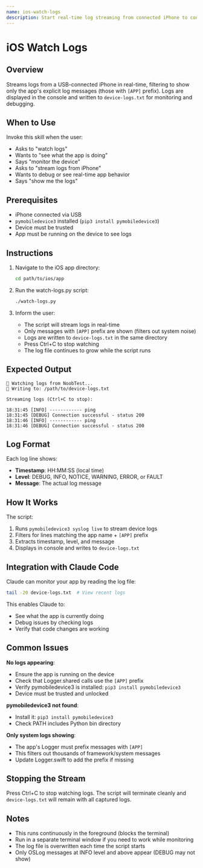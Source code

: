 ```yaml
---
name: ios-watch-logs
description: Start real-time log streaming from connected iPhone to console and file. Shows only app's explicit log messages with [APP] prefix. Use when monitoring app behavior, debugging, or viewing logs.
---
```


# iOS Watch Logs

## Overview

Streams logs from a USB-connected iPhone in real-time, filtering to show only the app's explicit log messages (those with `[APP]` prefix). Logs are displayed in the console and written to `device-logs.txt` for monitoring and debugging.

## When to Use

Invoke this skill when the user:
- Asks to "watch logs"
- Wants to "see what the app is doing"
- Says "monitor the device"
- Asks to "stream logs from iPhone"
- Wants to debug or see real-time app behavior
- Says "show me the logs"

## Prerequisites

- iPhone connected via USB
- `pymobiledevice3` installed (`pip3 install pymobiledevice3`)
- Device must be trusted
- App must be running on the device to see logs

## Instructions

1. Navigate to the iOS app directory:
   ```bash
   cd path/to/ios/app
   ```

2. Run the watch-logs.py script:
   ```bash
   ./watch-logs.py
   ```

3. Inform the user:
   - The script will stream logs in real-time
   - Only messages with `[APP]` prefix are shown (filters out system noise)
   - Logs are written to `device-logs.txt` in the same directory
   - Press Ctrl+C to stop watching
   - The log file continues to grow while the script runs

## Expected Output

```
📱 Watching logs from NoobTest...
📝 Writing to: /path/to/device-logs.txt

Streaming logs (Ctrl+C to stop):

18:31:45 [INFO] ------------ ping
18:31:45 [DEBUG] Connection successful - status 200
18:31:46 [INFO] ------------ ping
18:31:46 [DEBUG] Connection successful - status 200
```

## Log Format

Each log line shows:
- **Timestamp**: HH:MM:SS (local time)
- **Level**: DEBUG, INFO, NOTICE, WARNING, ERROR, or FAULT
- **Message**: The actual log message

## How It Works

The script:
1. Runs `pymobiledevice3 syslog live` to stream device logs
2. Filters for lines matching the app name + `[APP]` prefix
3. Extracts timestamp, level, and message
4. Displays in console and writes to `device-logs.txt`

## Integration with Claude Code

Claude can monitor your app by reading the log file:
```bash
tail -20 device-logs.txt  # View recent logs
```

This enables Claude to:
- See what the app is currently doing
- Debug issues by checking logs
- Verify that code changes are working

## Common Issues

**No logs appearing**:
- Ensure the app is running on the device
- Check that Logger.shared calls use the `[APP]` prefix
- Verify pymobiledevice3 is installed: `pip3 install pymobiledevice3`
- Device must be trusted and unlocked

**pymobiledevice3 not found**:
- Install it: `pip3 install pymobiledevice3`
- Check PATH includes Python bin directory

**Only system logs showing**:
- The app's Logger must prefix messages with `[APP]`
- This filters out thousands of framework/system messages
- Update Logger.swift to add the prefix if missing

## Stopping the Stream

Press Ctrl+C to stop watching logs. The script will terminate cleanly and `device-logs.txt` will remain with all captured logs.

## Notes

- This runs continuously in the foreground (blocks the terminal)
- Run in a separate terminal window if you need to work while monitoring
- The log file is overwritten each time the script starts
- Only OSLog messages at INFO level and above appear (DEBUG may not show)
